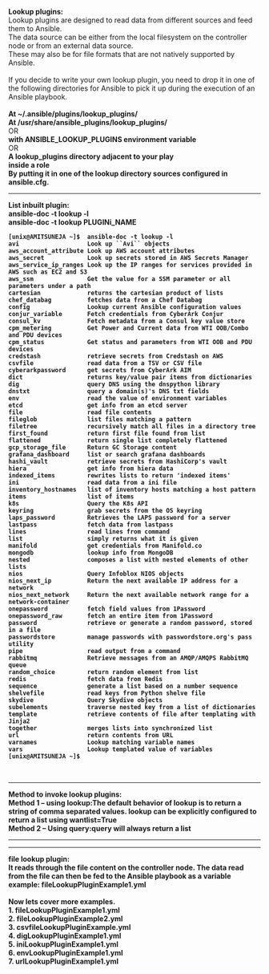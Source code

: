 <b>Lookup plugins:</b><br>
Lookup plugins are designed to read data from different sources and feed them to Ansible. <br>
The data source can be either from the local filesystem on the controller node or from an external data source.<br>
These may also be for file formats that are not natively supported by Ansible.<br>
<br>
If you decide to write your own lookup plugin, you need to drop it in one of the following directories for Ansible to pick it up during the execution of an Ansible playbook.<br>
<br><b>
At ~/.ansible/plugins/lookup_plugins/ <br>
At /usr/share/ansible_plugins/lookup_plugins/ <br>
</b>OR<b></br>
with ANSIBLE_LOOKUP_PLUGINS environment variable <br>
</b>
OR <br>
<b>A lookup_plugins directory adjacent to your play<br>
inside a role<br>
By putting it in one of the lookup directory sources configured in ansible.cfg.<br>
<hr>


<b> List inbuilt plugin: </b> <br>
ansible-doc -t lookup -l <br>
ansible-doc -t lookup PLUGINi_NAME <br>



```
[unix@AMITSUNEJA ~]$  ansible-doc -t lookup -l
avi                   Look up ``Avi`` objects
aws_account_attribute Look up AWS account attributes
aws_secret            Look up secrets stored in AWS Secrets Manager
aws_service_ip_ranges Look up the IP ranges for services provided in AWS such as EC2 and S3
aws_ssm               Get the value for a SSM parameter or all parameters under a path
cartesian             returns the cartesian product of lists
chef_databag          fetches data from a Chef Databag
config                Lookup current Ansible configuration values
conjur_variable       Fetch credentials from CyberArk Conjur
consul_kv             Fetch metadata from a Consul key value store
cpm_metering          Get Power and Current data from WTI OOB/Combo and PDU devices
cpm_status            Get status and parameters from WTI OOB and PDU devices
credstash             retrieve secrets from Credstash on AWS
csvfile               read data from a TSV or CSV file
cyberarkpassword      get secrets from CyberArk AIM
dict                  returns key/value pair items from dictionaries
dig                   query DNS using the dnspython library
dnstxt                query a domain(s)'s DNS txt fields
env                   read the value of environment variables
etcd                  get info from an etcd server
file                  read file contents
fileglob              list files matching a pattern
filetree              recursively match all files in a directory tree
first_found           return first file found from list
flattened             return single list completely flattened
gcp_storage_file      Return GC Storage content
grafana_dashboard     list or search grafana dashboards
hashi_vault           retrieve secrets from HashiCorp's vault
hiera                 get info from hiera data
indexed_items         rewrites lists to return 'indexed items'
ini                   read data from a ini file
inventory_hostnames   list of inventory hosts matching a host pattern
items                 list of items
k8s                   Query the K8s API
keyring               grab secrets from the OS keyring
laps_password         Retrieves the LAPS password for a server
lastpass              fetch data from lastpass
lines                 read lines from command
list                  simply returns what it is given
manifold              get credentials from Manifold.co
mongodb               lookup info from MongoDB
nested                composes a list with nested elements of other lists
nios                  Query Infoblox NIOS objects
nios_next_ip          Return the next available IP address for a network
nios_next_network     Return the next available network range for a network-container
onepassword           fetch field values from 1Password
onepassword_raw       fetch an entire item from 1Password
password              retrieve or generate a random password, stored in a file
passwordstore         manage passwords with passwordstore.org's pass utility
pipe                  read output from a command
rabbitmq              Retrieve messages from an AMQP/AMQPS RabbitMQ queue
random_choice         return random element from list
redis                 fetch data from Redis
sequence              generate a list based on a number sequence
shelvefile            read keys from Python shelve file
skydive               Query Skydive objects
subelements           traverse nested key from a list of dictionaries
template              retrieve contents of file after templating with Jinja2
together              merges lists into synchronized list
url                   return contents from URL
varnames              Lookup matching variable names
vars                  Lookup templated value of variables
[unix@AMITSUNEJA ~]$
```


<br>
<hr>


<b>Method to invoke lookup plugins: </b> <br>
<b>Method 1 – using lookup:</b>The default behavior of lookup is to return a string of comma separated values. lookup can be explicitly configured to return a list using wantlist=True<br>
<b>Method 2 – Using query:</b>query will always return a list<br>
<hr>
<hr>
<b>file lookup plugin:</b><br>
 It reads through the file content on the controller node. The data read from the file can then be fed to the Ansible playbook as a variable<br>
<b> example: fileLookupPluginExample1.yml</b> <br>
<br>
Now lets cover more examples. <br>
1. fileLookupPluginExample1.yml <br>
2. fileLookupPluginExample2.yml <br>
3. csvfileLookupPluginExample.yml <br>
4. digLookupPluginExample1.yml <br>
5. iniLookupPluginExample1.yml <br>
6. envLookupPluginExample1.yml <br>
7. urlLookupPluginExample1.yml <br>

